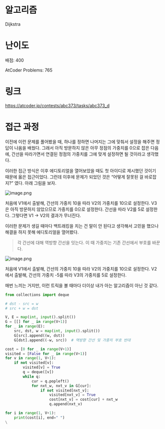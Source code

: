 # 알고리즘

Dijkstra

# 난이도

배점: 400

AtCoder Problems: 765

# 링크

https://atcoder.jp/contests/abc373/tasks/abc373_d 

# 접근 과정

이전에 이런 문제를 풀어봤을 때, 하나를 정하면 나머지는 그에 맞춰서 설정을 해주면 정답이 나옴을 배웠다. 그래서 아직 방문하지 않은 아무 정점의 가중치를 0으로 잡은 다음에, 간선을 따라가면서 연결된 정점의 가중치를 그에 맞게 설정하면 될 것이라고 생각했다.

이러한 접근 방식은 이후 에디토리얼을 열어보았을 때도 첫 아이디로 제시했던 것이기 때문에 옳은 접근이었다. 그런데 이후에 문제가 되었던 것은 “어떻게 잘못된 걸 바로잡지?” 였다. 아래 그림을 보자.

![image.png](attachment:77977202-3b2e-4b19-abf9-bd731aa6f37c:image.png)

처음에 V1에서 출발해, 간선의 가중치 10을 따라 V2의 가중치를 10으로 설정한다.
V3은 아직 방문하지 않았으므로 가중치를 0으로 설정한다. 간선을 따라 V2를 5로 설정한다.
그렇다면 V1 → V2의 결과가 무너진다.

이러한 문제가 생길 때마다 백트래킹을 치는 건 말이 안 된다고 생각해서 고민을 했으나 해결을 하지 못해 에디토리얼을 열어봤다.

> 각 간선에 대해 역방향 간선을 잇는다. 이 때 가중치는 기존 간선에서 부호를 바꾼다.
> 

![image.png](attachment:ca8a1656-7c3a-4e8c-be87-cbb008f007e8:image.png)

처음에 V1에서 출발해, 간선의 가중치 10을 따라 V2의 가중치를 10으로 설정한다.
V2에서 출발해, 간선의 가중치 -5를 따라 V3의 가중치를 5로 설정한다.

매번 느끼는 거지만, 이런 트릭을 볼 때마다 더이상 내가 아는 알고리즘이 아닌 것 같다.

```python
from collections import deque

# dst - src = w
# src + w = dst

V, E = map(int, input().split())
G = [[] for _ in range(V+1)]
for _ in range(E):
    src, dst, w = map(int, input().split())
    G[src].append((w, dst))
    G[dst].append((-w, src))  # 역방향 간선 및 가중치 부호 반대

cost = [0 for _ in range(V+1)]
visited = [False for _ in range(V+1)]
for v in range(1, V+1):
    if not visited[v]:
        visited[v] = True
        q = deque([v])
        while q:
            cur = q.popleft()
            for nxt_w, nxt_v in G[cur]:
                if not visited[nxt_v]:
                    visited[nxt_v] = True
                    cost[nxt_v] = cost[cur] + nxt_w
                    q.append(nxt_v)

for i in range(1, V+1):
    print(cost[i], end=" ")
\
```
